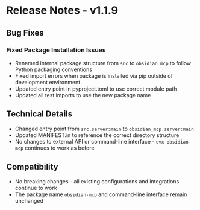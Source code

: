 # Release Notes - v1.1.9

## Bug Fixes

### Fixed Package Installation Issues
- Renamed internal package structure from `src` to `obsidian_mcp` to follow Python packaging conventions
- Fixed import errors when package is installed via pip outside of development environment
- Updated entry point in pyproject.toml to use correct module path
- Updated all test imports to use the new package name

## Technical Details
- Changed entry point from `src.server:main` to `obsidian_mcp.server:main`
- Updated MANIFEST.in to reference the correct directory structure
- No changes to external API or command-line interface - `uvx obsidian-mcp` continues to work as before

## Compatibility
- No breaking changes - all existing configurations and integrations continue to work
- The package name `obsidian-mcp` and command-line interface remain unchanged